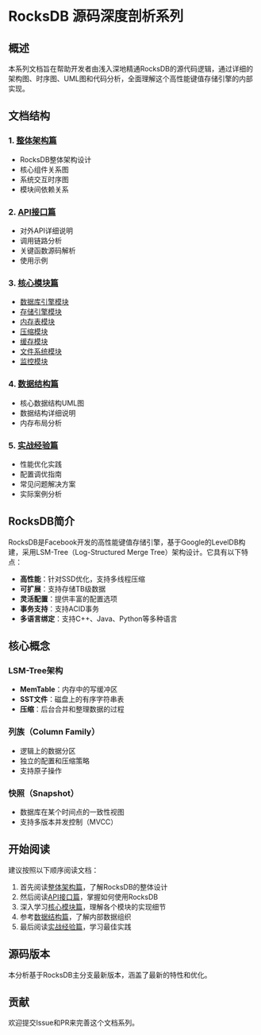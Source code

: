 # RocksDB 源码深度剖析系列

## 概述

本系列文档旨在帮助开发者由浅入深地精通RocksDB的源代码逻辑，通过详细的架构图、时序图、UML图和代码分析，全面理解这个高性能键值存储引擎的内部实现。

## 文档结构

### 1. [整体架构篇](./01-overall-architecture.md)
- RocksDB整体架构设计
- 核心组件关系图
- 系统交互时序图
- 模块间依赖关系

### 2. [API接口篇](./02-api-analysis.md)
- 对外API详细说明
- 调用链路分析
- 关键函数源码解析
- 使用示例

### 3. [核心模块篇](./03-core-modules/)
- [数据库引擎模块](./03-core-modules/db-engine.md)
- [存储引擎模块](./03-core-modules/storage-engine.md)
- [内存表模块](./03-core-modules/memtable.md)
- [压缩模块](./03-core-modules/compaction.md)
- [缓存模块](./03-core-modules/cache.md)
- [文件系统模块](./03-core-modules/file-system.md)
- [监控模块](./03-core-modules/monitoring.md)

### 4. [数据结构篇](./04-data-structures.md)
- 核心数据结构UML图
- 数据结构详细说明
- 内存布局分析

### 5. [实战经验篇](./05-best-practices.md)
- 性能优化实践
- 配置调优指南
- 常见问题解决方案
- 实际案例分析

## RocksDB简介

RocksDB是Facebook开发的高性能键值存储引擎，基于Google的LevelDB构建，采用LSM-Tree（Log-Structured Merge Tree）架构设计。它具有以下特点：

- **高性能**：针对SSD优化，支持多线程压缩
- **可扩展**：支持存储TB级数据
- **灵活配置**：提供丰富的配置选项
- **事务支持**：支持ACID事务
- **多语言绑定**：支持C++、Java、Python等多种语言

## 核心概念

### LSM-Tree架构
- **MemTable**：内存中的写缓冲区
- **SST文件**：磁盘上的有序字符串表
- **压缩**：后台合并和整理数据的过程

### 列族（Column Family）
- 逻辑上的数据分区
- 独立的配置和压缩策略
- 支持原子操作

### 快照（Snapshot）
- 数据库在某个时间点的一致性视图
- 支持多版本并发控制（MVCC）

## 开始阅读

建议按照以下顺序阅读文档：

1. 首先阅读[整体架构篇](./01-overall-architecture.md)，了解RocksDB的整体设计
2. 然后阅读[API接口篇](./02-api-analysis.md)，掌握如何使用RocksDB
3. 深入学习[核心模块篇](./03-core-modules/)，理解各个模块的实现细节
4. 参考[数据结构篇](./04-data-structures.md)，了解内部数据组织
5. 最后阅读[实战经验篇](./05-best-practices.md)，学习最佳实践

## 源码版本

本分析基于RocksDB主分支最新版本，涵盖了最新的特性和优化。

## 贡献

欢迎提交Issue和PR来完善这个文档系列。
